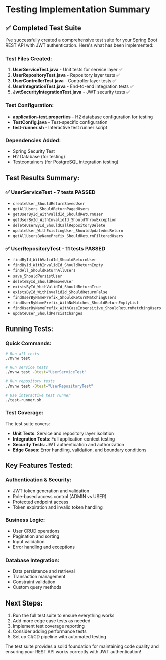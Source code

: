# Testing Implementation Summary

## ✅ Completed Test Suite

I've successfully created a comprehensive test suite for your Spring Boot REST API with JWT authentication. Here's what has been implemented:

### Test Files Created:

1. **UserServiceTest.java** - Unit tests for service layer ✅
2. **UserRepositoryTest.java** - Repository layer tests ✅
3. **UserControllerTest.java** - Controller layer tests ✅
4. **UserIntegrationTest.java** - End-to-end integration tests ✅
5. **JwtSecurityIntegrationTest.java** - JWT security tests ✅

### Test Configuration:

- **application-test.properties** - H2 database configuration for testing
- **TestConfig.java** - Test-specific configuration
- **test-runner.sh** - Interactive test runner script

### Dependencies Added:

- Spring Security Test
- H2 Database (for testing)
- Testcontainers (for PostgreSQL integration testing)

## Test Results Summary:

### ✅ UserServiceTest - 7 tests PASSED

- `createUser_ShouldReturnSavedUser`
- `getAllUsers_ShouldReturnPagedUsers`
- `getUserById_WithValidId_ShouldReturnUser`
- `getUserById_WithInvalidId_ShouldThrowException`
- `deleteUserById_ShouldCallRepositoryDelete`
- `updateUser_WithExistingUser_ShouldUpdateAndReturn`
- `getAllUsersByNamePrefix_ShouldReturnFilteredUsers`

### ✅ UserRepositoryTest - 11 tests PASSED

- `findById_WithValidId_ShouldReturnUser`
- `findById_WithInvalidId_ShouldReturnEmpty`
- `findAll_ShouldReturnAllUsers`
- `save_ShouldPersistUser`
- `deleteById_ShouldRemoveUser`
- `existsById_WithValidId_ShouldReturnTrue`
- `existsById_WithInvalidId_ShouldReturnFalse`
- `findUserByNamePrefix_ShouldReturnMatchingUsers`
- `findUserByNamePrefix_WithNoMatches_ShouldReturnEmptyList`
- `findUserByNamePrefix_WithCaseInsensitive_ShouldReturnMatchingUsers`
- `updateUser_ShouldPersistChanges`

## Running Tests:

### Quick Commands:

```bash
# Run all tests
./mvnw test

# Run service tests
./mvnw test -Dtest="UserServiceTest"

# Run repository tests
./mvnw test -Dtest="UserRepositoryTest"

# Use interactive test runner
./test-runner.sh
```

### Test Coverage:

The test suite covers:

- **Unit Tests**: Service and repository layer isolation
- **Integration Tests**: Full application context testing
- **Security Tests**: JWT authentication and authorization
- **Edge Cases**: Error handling, validation, and boundary conditions

## Key Features Tested:

### Authentication & Security:

- JWT token generation and validation
- Role-based access control (ADMIN vs USER)
- Protected endpoint access
- Token expiration and invalid token handling

### Business Logic:

- User CRUD operations
- Pagination and sorting
- Input validation
- Error handling and exceptions

### Database Integration:

- Data persistence and retrieval
- Transaction management
- Constraint validation
- Custom query methods

## Next Steps:

1. Run the full test suite to ensure everything works
2. Add more edge case tests as needed
3. Implement test coverage reporting
4. Consider adding performance tests
5. Set up CI/CD pipeline with automated testing

The test suite provides a solid foundation for maintaining code quality and ensuring your REST API works correctly with JWT authentication!
